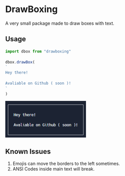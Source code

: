 # DrawBoxing

A very small package made to draw boxes with text.

## Usage

```js
import dbox from "drawboxing"

dbox.drawBox(
`
Hey there!

Avaliable on Github ( soon )!
`
)

```

![image](image.png)

## Known Issues

1. Emojis can move the borders to the left sometimes.
2. ANSI Codes inside main text will break.